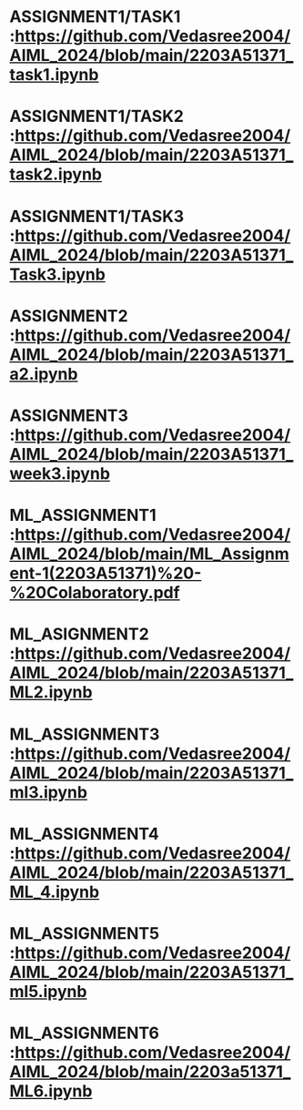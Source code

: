 # ASSIGNMENT1/TASK1 :https://github.com/Vedasree2004/AIML_2024/blob/main/2203A51371_task1.ipynb
# ASSIGNMENT1/TASK2 :https://github.com/Vedasree2004/AIML_2024/blob/main/2203A51371_task2.ipynb
# ASSIGNMENT1/TASK3 :https://github.com/Vedasree2004/AIML_2024/blob/main/2203A51371_Task3.ipynb
# ASSIGNMENT2 :https://github.com/Vedasree2004/AIML_2024/blob/main/2203A51371_a2.ipynb
# ASSIGNMENT3 :https://github.com/Vedasree2004/AIML_2024/blob/main/2203A51371_week3.ipynb
# ML_ASSIGNMENT1 :https://github.com/Vedasree2004/AIML_2024/blob/main/ML_Assignment-1(2203A51371)%20-%20Colaboratory.pdf
# ML_ASIGNMENT2 :https://github.com/Vedasree2004/AIML_2024/blob/main/2203A51371_ML2.ipynb
# ML_ASSIGNMENT3 :https://github.com/Vedasree2004/AIML_2024/blob/main/2203A51371_ml3.ipynb
# ML_ASSIGNMENT4 :https://github.com/Vedasree2004/AIML_2024/blob/main/2203A51371_ML_4.ipynb
# ML_ASSIGNMENT5 :https://github.com/Vedasree2004/AIML_2024/blob/main/2203A51371_ml5.ipynb
# ML_ASSIGNMENT6 :https://github.com/Vedasree2004/AIML_2024/blob/main/2203a51371_ML6.ipynb

